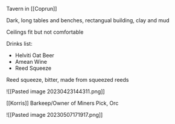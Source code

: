 Tavern in [[Coprun]]

Dark, long tables and benches, rectangual building, clay and mud

Ceilings fit but not comfortable

Drinks list:
- Helviti Oat Beer
- Amean Wine
- Reed Squeeze

Reed squeeze, bitter, made from squeezed reeds

![[Pasted image 20230423144311.png]]


[[Korris]] Barkeep/Owner of Miners Pick, Orc

![[Pasted image 20230507171917.png]]



